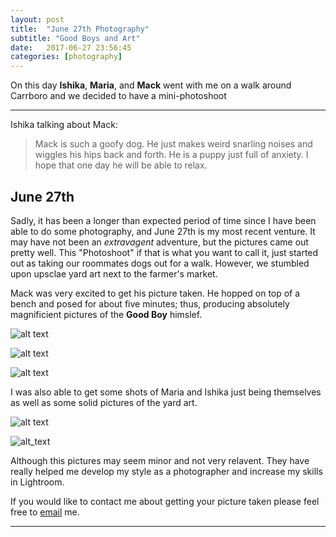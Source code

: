 ```yaml
---
layout: post
title:  "June 27th Photography"
subtitle: "Good Boys and Art"
date:   2017-06-27 23:56:45
categories: [photography]
---
```


On this day **Ishika**, **Maria**, and **Mack** went with me on a walk around Carrboro
and we decided to have a mini-photoshoot

___

Ishika talking about Mack:

> Mack is such a goofy dog. He just makes weird snarling noises and wiggles his hips back and forth. He is a puppy just full of anxiety. I hope that one day he will be able to relax.

## June 27th

Sadly, it has been a longer than expected period of time since I have been able to do some photography, and June 27th is my most recent venture. It may have not been an *extravagent* adventure, but the pictures came out pretty well.
This "Photoshoot" if that is what you want to call it, just started out as taking our roommates dogs out for a walk. However, we stumbled upon upsclae yard art next to the farmer's market. 

Mack was very excited to get his picture taken. He hopped on top of a bench and posed for about five minutes; thus, producing absolutely magnificient pictures of the **Good Boy** himslef. 

![alt text](https://scontent.cdninstagram.com/t51.2885-15/e35/19425396_775681665924646_1377930688010911744_n.jpg)

![alt text](https://scontent.cdninstagram.com/t51.2885-15/e35/19429166_1782314925413225_4340228159581454336_n.jpg)

![alt text](https://scontent.cdninstagram.com/t51.2885-15/e35/19534281_1581096288590878_4265226734829305856_n.jpg)

I was also able to get some shots of Maria and Ishika just being themselves as well as some solid pictures of the yard art.

![alt text](https://scontent.cdninstagram.com/t51.2885-15/e35/19436580_1203528829775270_5243535519383552000_n.jpg)

![alt_text](https://scontent.cdninstagram.com/t51.2885-15/e35/19436311_1086209124812971_9035897371514372096_n.jpg)


Although this pictures may seem minor and not very relavent. They have really helped me develop my style as a photographer and increase my skills in Lightroom.

If you would like to contact me about getting your picture taken please feel free to [email](mailto:jawitzke14@gmail.com) me.


___


<div>
	  <p>
     <script>
						var week_days = new Array(8);
								week_days[1] = "Sunday";
								week_days[2] = "Monday";
								week_days[3] = "Tuesday";
								week_days[4] = "Wednesday";
								week_days[5] = "Thursday";
								week_days[6] = "Friday";
								week_days[7] = "Saturday";
								
						var month_array = new Array(13);
								month_array[1] = "January";
								month_array[2] = "February";
								month_array[3] = "March";
								month_array[4] = "April";
								month_array[5] = "May";
								month_array[6] = "June";
								month_array[7] = "July";
								month_array[8] = "August";
								month_array[9] = "September";
								month_array[10] = "October";
								month_array[11] = "November";
								month_array[12] = "December";
								
						var date_obj = new 	Date(document.lastModified)
						var curr_day = week_days[date_obj.getDay() + 1]
						var curr_month = month_array[date_obj.getMonth() + 1]
						var curr_date = date_obj.getDate()
						var curr_year = date_obj.getYear()	
							if (curr_year < 2000)
								curr_year+=1900
								document.write("Last updated on" + " " + curr_day + ", " 
								+ curr_month + " " + curr_date + " " + curr_year)
					  </script>
           </p>
      </div>
